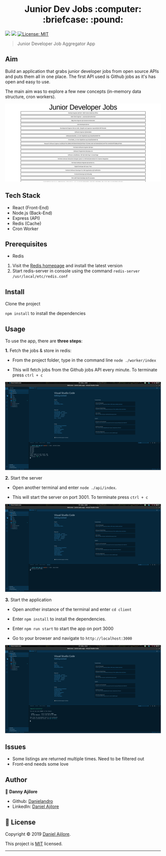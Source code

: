 <h1 align="center">Junior Dev Jobs :computer: :briefcase: :pound:</h1>
<p>
  <img src="https://img.shields.io/badge/npm-v6.9.0-blue" />

  <img src="https://img.shields.io/badge/node.js-v10.17.0-green.svg" />

  <a href="https://github.com/Danielandro/java-calculator/graphs/commit-activity" target="_blank">
  </a>

  <a href="https://github.com/Danielandro/java-calculator/blob/master/LICENSE" target="_blank">
    <img alt="License: MIT" src="https://img.shields.io/github/license/Danielandro/java-calculator" />
  </a>
</p>

> Junior Developer Job Aggregator App

## Aim

Build an application that grabs junior developer jobs from open source APIs and puts them all in one place. The first API used is Github jobs as it's has open and easy to use.

The main aim was to explore a few new concepts (in-memory data structure, cron workers).

![cron worker started in the terminal](/screenshots/app-screenshot-1.png)

## Tech Stack

- React (Front-End)
- Node.js (Back-End)
- Express (API)
- Redis (Cache)
- Cron Worker

## Prerequisites

- Redis

1. Visit the [Redis homepage](https://redis.io/) and install the latest version
2. Start redis-server in console using the command `redis-server /usr/local/etc/redis.conf`

## Install

Clone the project

`npm install` to install the dependencies

## Usage

To use the app, there are **three steps**:

**1.** Fetch the jobs & store in redis:

- From the project folder, type in the command line `node ./worker/index`

- This will fetch jobs from the Github jobs API every minute. To terminate press `ctrl + c`

![cron worker has been started in the terminal](/screenshots/start-fetching-github-jobs.png)

**2.** Start the server

- Open another terminal and enter `node ./api/index`.

- This will start the server on port 3001. To terminate press `ctrl + c`

![API has been started in the terminal](/screenshots/start-api-server.png)

**3.** Start the application

- Open another instance of the terminal and enter `cd client`

- Enter `npm install` to install the dependencies.

- Enter `npm run start` to start the app on port 3000

- Go to your browser and navigate to `http://localhost:3000`

![Application has been started in the terminal](/screenshots/start-client.png)

## Issues

- Some listings are returned multiple times. Need to be filtered out
- Front-end needs some love

## Author

👤 **Danny Ajilore**

- Github: [Danielandro](https://github.com/Danielandro)
- LinkedIn: [Daniel Ajilore](https://www.linkedin.com/in/daniel-ajilore-78029b16/)

## 📝 License

Copyright © 2019 [Daniel Ajilore](https://github.com/Danielandro).<br />

This project is [MIT](https://github.com/Danielandro/junior-jobs-app/blob/master/LICENSE) licensed.

---
